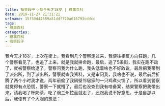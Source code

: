 ```yaml
---
title: 搞笑段子->我今天才18岁 | 糗事百科
date: 2019-11-27 21:31:21
urlname: 15f39d44559a81ddf720a616793cddcc
tags: 
- 糗事百科
categories:
- 糗事百科
- 搞笑段子
---
```

我今天才18岁，上次在街上，我看到几个警察走过来，我便往相反方向狂跑，几个警察看见了，也追了上来，就是我就拼命跑，最后，追了5条街，我实在跑不动了，就被警察给逮了，警察问我为什么跑，我头低着啥也不好敢说，最后把我带到了派出所，到了派出所，警察就查我资料，又是审问我，我啥也不说，最后前后折腾了两个小时我才说，两年前偷了我隔壁邻居家的一只鸡煮火锅了，所以看到警察就觉得有点恐慌，警察一下就懵了，最后也没查到我有啥备案，结果警察把我带出来，请我喝了杯奶茶，吃了碗兰州拉面就走了，还跟我说不好意思，于是自那以后，我便有了个大胆的想法：


